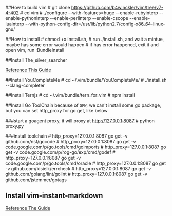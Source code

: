 ##How to build vim
    # git clone https://github.com/b4winckler/vim/tree/v7-4-402
    # cd vim
    # ./configure --with-features=huge --enable-rubyinterp --enable-pythoninterp --enable-perlinterp --enable-cscope --enable-luainterp --with-python-config-dir=/usr/lib/python2.7/config-x86_64-linux-gnu/

##How to install
    # chmod +x install.sh,
    # run ./install.sh, and wait a mintue, maybe has some error would happen
    # if has error happened, exit it and open vim, run :BundleInstall

##Install The_silver_searcher

[Reference This Guide](https://github.com/ggreer/the_silver_searcher)

##Install YouCompleteMe
    # cd ~/.vim/bundle/YouCompleteMe/
    # ./install.sh --clang-completer

##Install Ternjs
    # cd ~/.vim/bundle/tern_for_vim
    # npm install 

##Install Go ToolChain
because of `GFW`, we can't install some go package,
but you can set http_proxy for go get, like below

###start a goagent proxy, it will proxy at http://127.0.0.1:8087
    # python proxy.py

###install toolchain
    # http_proxy=127.0.0.1:8087 go get -v github.com/nsf/gocode
    # http_proxy=127.0.0.1:8087 go get -v code.google.com/p/go.tools/cmd/goimports
    # http_proxy=127.0.0.1:8087 go get -v code.google.com/p/rog-go/exp/cmd/godef
    # http_proxy=127.0.0.1:8087 go get -v code.google.com/p/go.tools/cmd/oracle
    # http_proxy=127.0.0.1:8087 go get -v github.com/kisielk/errcheck
    # http_proxy=127.0.0.1:8087 go get -v github.com/golang/lint/golint
    # http_proxy=127.0.0.1:8087 go get -v github.com/jstemmer/gotags

## Install vim-instant-markdown

[Reference The Guide](https://github.com/suan/vim-instant-markdown)
